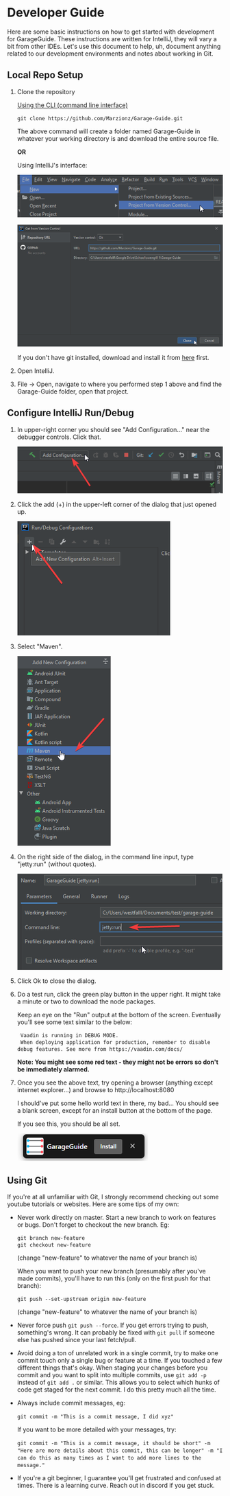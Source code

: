 # Developer Guide

Here are some basic instructions on how to get started with development for GarageGuide.
These instructions are written for IntelliJ, they will vary a bit from other IDEs.
Let's use this document to help, uh, document anything related to our development environments and notes about working in Git.

## Local Repo Setup

1. Clone the repository
    
    [Using the CLI (command line interface)](https://docs.github.com/en/github/creating-cloning-and-archiving-repositories/cloning-a-repository)
    
    ```
    git clone https://github.com/Marzionz/Garage-Guide.git
    ```
    
    The above command will create a folder named Garage-Guide in whatever your working directory is and download the entire source file.

    **OR**
    
    Using IntelliJ's interface:
    
    ![pic](images/DXqM6AMgP6.png)
    
    ![pic](images/DNcDFT0XR0.png)
    
    If you don't have git installed, download and install it from [here](https://git-scm.com/download) first.
2. Open IntelliJ.
3. File -> Open, navigate to where you performed step 1 above and find the Garage-Guide folder, open that project.


## Configure IntelliJ Run/Debug

1. In upper-right corner you should see "Add Configuration..." near the debugger controls. Click that.
    
    ![pic](images/zxAdpJ4s1q.png)
2. Click the add (+) in the upper-left corner of the dialog that just opened up.
    
    ![pic](images/Nd1Fuj5lII.png)
3. Select "Maven".
    
    ![pic](images/mqpm7XTlUV.png)
4. On the right side of the dialog, in the command line input, type "jetty:run" (without quotes).

    ![pic](images/gaJoBUfmU5.png)
5. Click Ok to close the dialog.
6. Do a test run, click the green play button in the upper right. It might take a minute or two to download the node packages.

    Keep an eye on the "Run" output at the bottom of the screen. Eventually you'll see some text similar to the below:
    ```
     Vaadin is running in DEBUG MODE.
     When deploying application for production, remember to disable debug features. See more from https://vaadin.com/docs/
    ```
   **Note: You might see some red text - they might not be errors so don't be immediately alarmed.**
7. Once you see the above text, try opening a browser (anything except internet explorer...) and browse to http://localhost:8080
   
   I should've put some hello world text in there, my bad... You should see a blank screen, except for an install button at the bottom of the page.
   
   If you see this, you should be all set.
   
   ![pic](images/mE89xi5FVy.png)
   
## Using Git

If you're at all unfamiliar with Git, I strongly recommend checking out some youtube tutorials or websites. Here are some tips of my own:

- Never work directly on master. Start a new branch to work on features or bugs. Don't forget to checkout the new branch. Eg:
    ```
    git branch new-feature
    git checkout new-feature
    ```
    (change "new-feature" to whatever the name of your branch is)
    
    When you want to push your new branch (presumably after you've made commits), you'll have to run this (only on the first push for that branch):
    ```
    git push --set-upstream origin new-feature
    ```
    (change "new-feature" to whatever the name of your branch is)
- Never force push `git push --force`. If you get errors trying to push, something's wrong. It can probably be fixed with `git pull` if someone else has pushed since your last fetch/pull.
- Avoid doing a ton of unrelated work in a single commit, try to make one commit touch only a single bug or feature at a time.
    If you touched a few different things that's okay. When staging your changes before you commit and you want to split into multiple commits, use `git add -p` instead of `git add .` or similar.
    This allows you to select which hunks of code get staged for the next commit. I do this pretty much all the time.
- Always include commit messages, eg: 

    `git commit -m "This is a commit message, I did xyz"`
    
    If you want to be more detailed with your messages, try:
    
    `git commit -m "This is a commit message, it should be short" -m "Here are more details about this commit, this can be longer" -m "I can do this as many times as I want to add more lines to the message."`
- If you're a git beginner, I guarantee you'll get frustrated and confused at times. There is a learning curve. Reach out in discord if you get stuck.

